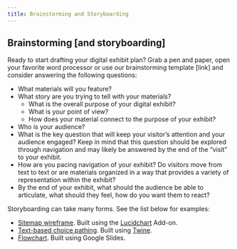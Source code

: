 ```yaml
---
title: Brainstorming and Storyboarding
---
```


## Brainstorming [and storyboarding]

Ready to start drafting your digital exhibit plan? Grab a pen and paper, open your favorite word processor or use our brainstorming template [link] and consider answering the following questions:

- What materials will you feature?
- What story are you trying to tell with your materials?
  - What is the overall purpose of your digital exhibit?
  - What is your point of view?
  - How does your material connect to the purpose of your exhibit?
- Who is your audience?
- What is the key question that will keep your visitor’s attention and your audience engaged? Keep in mind that this question should be explored through navigation and may likely be answered by the end of the “visit” to your exhibit.
- How are you pacing navigation of your exhibit? Do visitors move from text to text or are materials organized in a way that provides a variety of representation within the exhibit?
- By the end of your exhibit, what should the audience be able to articulate, what should they feel, how do you want them to react?

Storyboarding can take many forms. See the list below for examples:

- [Sitemap wireframe](https://docs.google.com/presentation/d/17Ua03WQxpFXyr2jXBIxaS5X8Jl5MiLuyOI0QBVaoTDI/edit?usp=sharing). Built using the [Lucidchart](https://lucid.app/documents) Add-on.
- [Text-based choice pathing](modules/twine.html). Built using [Twine](https://twinery.org/).
- [Flowchart](https://docs.google.com/presentation/d/1Q_2QzbSiF4adwXPNDbPYnxEdxnrGaiSxDcksVFbCrWI/edit?usp=sharing). Built using Google Slides.
